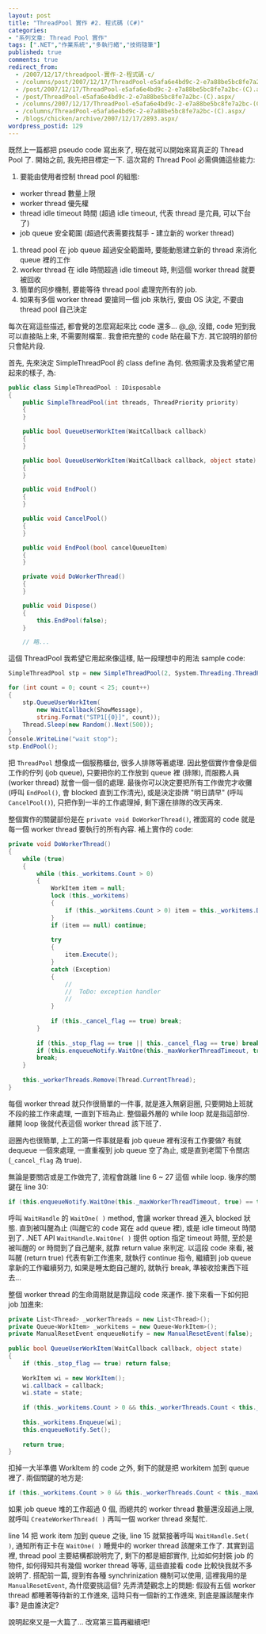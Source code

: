 ```yaml
---
layout: post
title: "ThreadPool 實作 #2. 程式碼 (C#)"
categories:
- "系列文章: Thread Pool 實作"
tags: [".NET","作業系統","多執行緒","技術隨筆"]
published: true
comments: true
redirect_from:
  - /2007/12/17/threadpool-實作-2-程式碼-c/
  - /columns/post/2007/12/17/ThreadPool-e5afa6e4bd9c-2-e7a88be5bc8fe7a2bc-(C).aspx/
  - /post/2007/12/17/ThreadPool-e5afa6e4bd9c-2-e7a88be5bc8fe7a2bc-(C).aspx/
  - /post/ThreadPool-e5afa6e4bd9c-2-e7a88be5bc8fe7a2bc-(C).aspx/
  - /columns/2007/12/17/ThreadPool-e5afa6e4bd9c-2-e7a88be5bc8fe7a2bc-(C).aspx/
  - /columns/ThreadPool-e5afa6e4bd9c-2-e7a88be5bc8fe7a2bc-(C).aspx/
  - /blogs/chicken/archive/2007/12/17/2893.aspx/
wordpress_postid: 129
---
```


既然上一篇都把 pseudo code 寫出來了, 現在就可以開始來寫真正的 Thread Pool 了. 開始之前, 我先把目標定一下. 這次寫的 Thread Pool 必需俱備這些能力:

1. 要能由使用者控制 thread pool 的組態:
- worker thread 數量上限
- worker thread 優先權
- thread idle timeout 時間 (超過 idle timeout, 代表 thread 是宂員, 可以下台了)
- job queue 安全範圍 (超過代表需要找幫手 - 建立新的 worker thread)
1. thread pool 在 job queue 超過安全範圍時, 要能動態建立新的 thread 來消化 queue 裡的工作
1. worker thread 在 idle 時間超過 idle timeout 時, 則這個 worker thread 就要被回收
1. 簡單的同步機制, 要能等待 thread pool 處理完所有的 job.
1. 如果有多個 worker thread 要搶同一個 job 來執行, 要由 OS 決定, 不要由 thread pool 自己決定

每次在寫這些描述, 都會覺的怎麼寫起來比 code 還多... @_@, 沒錯, code 短到我可以直接貼上來, 不需要附檔案.. 我會把完整的 code 貼在最下方. 其它說明的部份只會貼片段.

首先, 先來決定 SimpleThreadPool 的 class define 為何. 依照需求及我希望它用起來的樣子, 為:




```csharp
public class SimpleThreadPool : IDisposable
{
	public SimpleThreadPool(int threads, ThreadPriority priority)
	{
	}

	public bool QueueUserWorkItem(WaitCallback callback)
	{
	}

	public bool QueueUserWorkItem(WaitCallback callback, object state)
	{
	}

	public void EndPool()
	{
	}

	public void CancelPool()
	{
	}

	public void EndPool(bool cancelQueueItem)
	{
	}

	private void DoWorkerThread()
	{
	}

	public void Dispose()
	{
		this.EndPool(false);
	}

	// 略...

```




這個 ThreadPool 我希望它用起來像這樣, 貼一段理想中的用法 sample code:


```csharp
SimpleThreadPool stp = new SimpleThreadPool(2, System.Threading.ThreadPriority.BelowNormal);

for (int count = 0; count < 25; count++)
{
    stp.QueueUserWorkItem(
        new WaitCallback(ShowMessage),
        string.Format("STP1[{0}]", count));
    Thread.Sleep(new Random().Next(500));
}
Console.WriteLine("wait stop");
stp.EndPool();
```  




把 ```ThreadPool``` 想像成一個服務櫃台, 很多人排隊等著處理. 因此整個實作會像是個工作的佇列 (job queue), 只要把你的工作放到 queue 裡 (排隊), 而服務人員 (worker thread) 就會一個一個的處理. 最後你可以決定要把所有工作做完才收攤 (呼叫 ```EndPool()```, 會 blocked 直到工作清光), 或是決定掛牌 "明日請早" (呼叫 ```CancelPool()```), 只把作到一半的工作處理掉, 剩下還在排隊的改天再來. 


整個實作的關鍵部份是在 ```private void DoWorkerThread()```, 裡面寫的 code 就是每一個 worker thread 要執行的所有內容. 補上實作的 code:




```csharp
private void DoWorkerThread()
{
    while (true)
    {
        while (this._workitems.Count > 0)
        {
            WorkItem item = null;
            lock (this._workitems)
            {
                if (this._workitems.Count > 0) item = this._workitems.Dequeue();
            }
            if (item == null) continue;
 
            try
            {
                item.Execute();
            }
            catch (Exception)
            {
                //
                //  ToDo: exception handler
                //
            }
 
            if (this._cancel_flag == true) break;
        }
 
        if (this._stop_flag == true || this._cancel_flag == true) break;
        if (this.enqueueNotify.WaitOne(this._maxWorkerThreadTimeout, true) == true) continue;
        break;
    }
 
    this._workerThreads.Remove(Thread.CurrentThread);
}
```


每個 worker thread 就只作很簡單的一件事, 就是進入無窮迴圈, 只要開始上班就不段的接工作來處理, 一直到下班為止. 整個最外層的 while loop 就是指這部份. 離開 loop 後就代表這個 worker thread 該下班了.

迴圈內也很簡單, 上工的第一件事就是看 job queue 裡有沒有工作要做? 有就 dequeue 一個來處理, 一直重複到 job queue 空了為止, 或是直到老闆下令關店 (```_cancel_flag``` 為 true).

無論是要關店或是工作做完了, 流程會跳離 line 6 ~ 27 這個 while loop. 後序的關鍵在 line 30:

```csharp
if (this.enqueueNotify.WaitOne(this._maxWorkerThreadTimeout, true) == true) continue;
```


呼叫 ```WaitHandle``` 的 ```WaitOne( )``` method, 會讓 worker thread 進入 blocked 狀態. 直到被叫醒為止 (叫醒它的 code 寫在 add queue 裡), 或是 idle timeout 時間到了. .NET API ```WaitHandle.WaitOne( )``` 提供 option 指定 timeout 時間, 至於是被叫醒的 or 時間到了自己醒來, 就靠 return value 來判定. 以這段 code 來看, 被叫醒 (return true) 代表有新工作進來, 就執行 continue 指令, 繼續到 job queue 拿新的工作繼續努力, 如果是睡太飽自己醒的, 就執行 break, 準被收拾東西下班去...

整個 worker thread 的生命周期就是靠這段 code 來運作. 接下來看一下如何把 job 加進來:

```csharp
private List<Thread> _workerThreads = new List<Thread>();
private Queue<WorkItem> _workitems = new Queue<WorkItem>();
private ManualResetEvent enqueueNotify = new ManualResetEvent(false);
 
public bool QueueUserWorkItem(WaitCallback callback, object state)
{
    if (this._stop_flag == true) return false;
 
    WorkItem wi = new WorkItem();
    wi.callback = callback;
    wi.state = state;
 
    if (this._workitems.Count > 0 && this._workerThreads.Count < this._maxWorkerThreadCount) this.CreateWorkerThread();
 
    this._workitems.Enqueue(wi);
    this.enqueueNotify.Set();
 
    return true;
}
```




扣掉一大半準備 WorkItem 的 code 之外, 剩下的就是把 workitem 加到 queue 裡了. 兩個關鍵的地方是:

```csharp
if (this._workitems.Count > 0 && this._workerThreads.Count < this._maxWorkerThreadCount) this.CreateWorkerThread();
```



如果 job queue 堆的工作超過 0 個, 而總共的 worker thread 數量還沒超過上限, 就呼叫 ```CreateWorkerThread( )``` 再叫一個 worker thread 來幫忙.


line 14 把 work item 加到 queue 之後, line 15 就緊接著呼叫 ```WaitHandle.Set( )```, 通知所有正卡在 ```WaitOne( )``` 睡覺中的 worker thread 該醒來工作了. 其實到這裡, thread pool 主要結構都說明完了, 剩下的都是細部實作, 比如如何封裝 job 的物件, 如何得知共有幾個 worker thread 等等, 這些直接看 code 比較快我就不多說明了. 搭配前一篇, 提到有各種 synchrinization 機制可以使用, 這裡我用的是 ```ManualResetEvent```, 為什麼要挑這個? 先弄清楚觀念上的問題: 假設有五個 worker thread 都睡著等待新的工作進來, 這時只有一個新的工作進來, 到底是誰該醒來作事? 是由誰決定?



說明起來又是一大篇了... 改寫第三篇再繼續吧!
